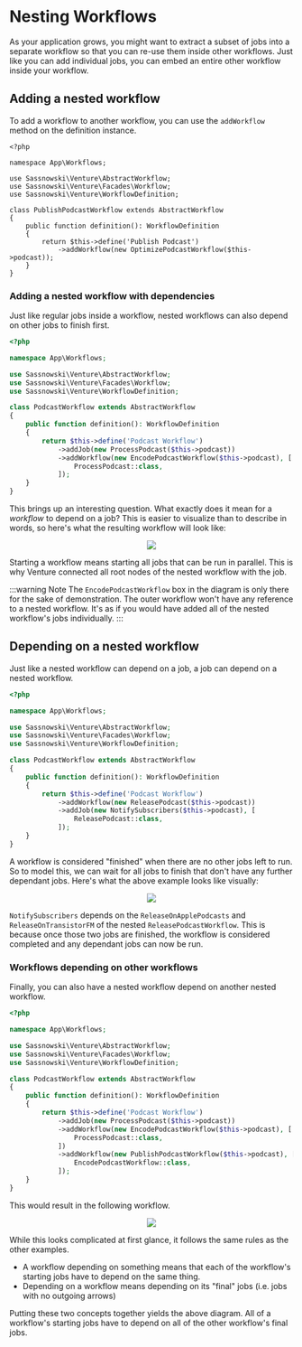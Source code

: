 # Nesting Workflows

As your application grows, you might want to extract a subset of jobs into a separate workflow so that you can re-use them inside other workflows. Just like you can add individual jobs, you can embed an entire other workflow inside your workflow.

## Adding a nested workflow

To add a workflow to another workflow, you can use the `addWorkflow` method on the definition instance.

```php{14}
<?php

namespace App\Workflows;

use Sassnowski\Venture\AbstractWorkflow;
use Sassnowski\Venture\Facades\Workflow;
use Sassnowski\Venture\WorkflowDefinition;

class PublishPodcastWorkflow extends AbstractWorkflow
{
    public function definition(): WorkflowDefinition
    {
        return $this->define('Publish Podcast')
            ->addWorkflow(new OptimizePodcastWorkflow($this->podcast));
    }
}
```

### Adding a nested workflow with dependencies

Just like regular jobs inside a workflow, nested workflows can also depend on other jobs to finish first.

```php
<?php

namespace App\Workflows;

use Sassnowski\Venture\AbstractWorkflow;
use Sassnowski\Venture\Facades\Workflow;
use Sassnowski\Venture\WorkflowDefinition;

class PodcastWorkflow extends AbstractWorkflow
{
    public function definition(): WorkflowDefinition
    {
        return $this->define('Podcast Workflow')
            ->addJob(new ProcessPodcast($this->podcast))
            ->addWorkflow(new EncodePodcastWorkflow($this->podcast), [
                ProcessPodcast::class,
            ]);
    }
}
```

This brings up an interesting question. What exactly does it mean for a _workflow_ to depend on a job? This is easier to visualize than to describe in words, so here's what the resulting workflow will look like:

<div style="text-align: center;">
    <img src="/connect-workflow-with-job.svg" />
</div>

Starting a workflow means starting all jobs that can be run in parallel. This is why Venture connected all root nodes of the nested workflow with the job.

:::warning Note
The `EncodePodcastWorkflow` box in the diagram is only there for the sake of demonstration. The outer workflow won't have any reference to a nested workflow. It's as if you would have added all of the nested workflow's jobs individually.
:::

## Depending on a nested workflow

Just like a nested workflow can depend on a job, a job can depend on a nested workflow.

```php
<?php

namespace App\Workflows;

use Sassnowski\Venture\AbstractWorkflow;
use Sassnowski\Venture\Facades\Workflow;
use Sassnowski\Venture\WorkflowDefinition;

class PodcastWorkflow extends AbstractWorkflow
{
    public function definition(): WorkflowDefinition
    {
        return $this->define('Podcast Workflow')
            ->addWorkflow(new ReleasePodcast($this->podcast))
            ->addJob(new NotifySubscribers($this->podcast), [
                ReleasePodcast::class,
            ]);
    }
}
```

A workflow is considered "finished" when there are no other jobs left to run. So to model this, we can wait for all jobs to finish that don't have any further dependant jobs. Here's what the above example looks like visually:

<div style="text-align: center;">
    <img src="/workflow-job-depends-on-workflow.svg" />
</div>

`NotifySubscribers` depends on the `ReleaseOnApplePodcasts` and `ReleaseOnTransistorFM` of the nested `ReleasePodcastWorkflow`. This is because once those two jobs are finished, the workflow is considered completed and any dependant jobs can now be run.

### Workflows depending on other workflows

Finally, you can also have a nested workflow depend on another nested workflow.

```php
<?php

namespace App\Workflows;

use Sassnowski\Venture\AbstractWorkflow;
use Sassnowski\Venture\Facades\Workflow;
use Sassnowski\Venture\WorkflowDefinition;

class PodcastWorkflow extends AbstractWorkflow
{
    public function definition(): WorkflowDefinition
    {
        return $this->define('Podcast Workflow')
            ->addJob(new ProcessPodcast($this->podcast))
            ->addWorkflow(new EncodePodcastWorkflow($this->podcast), [
                ProcessPodcast::class,
            ])
            ->addWorkflow(new PublishPodcastWorkflow($this->podcast), [
                EncodePodcastWorkflow::class,
            ]);
    }
}
```

This would result in the following workflow.

<div style="text-align: center;">
    <img src="/workflow-depends-on-workflow.svg" />
</div>

While this looks complicated at first glance, it follows the same rules as the other examples.

- A workflow depending on something means that each of the workflow's starting jobs have to depend on the same thing.
- Depending on a workflow means depending on its "final" jobs (i.e. jobs with no outgoing arrows)

Putting these two concepts together yields the above diagram. All of a workflow's starting jobs have to depend on all of the other workflow's final jobs.
